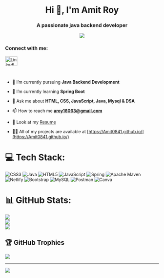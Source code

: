 <h1 align="center">Hi 👋, I'm Amit Roy</h1>
<h3 align="center">A passionate java backend developer</h3>
<div align="center">
  <img height="" src="https://media0.giphy.com/media/qgQUggAC3Pfv687qPC/200.webp?cid=ecf05e47l1ahxndseu2uvbiw4a2bq2thd6u59n814agkrlf3&rid=200.webp&ct=g"  />
   
</div>
<h3 align="left">Connect with me:</h3>
<p align="left">
<a href="https://linkedin.com/in/amit roy" target="blank"><img align="center" src="https://media4.giphy.com/media/HQTYdpx1yhxWpugAi2/giphy.gif?cid=ecf05e474d13a9du3fm663pgxm33lhj00243k21o9qync7ji&rid=giphy.gif&ct=s" alt="LinkedIn" height="30" width="40" /></a>
  </p>
  <br>
  <p>
     
- 🔭 I’m currently pursuing **Java Backend Development**
 
- 🌱 I’m currently learning **Spring Boot** 

- 💬 Ask me about **HTML, CSS, JavaScript, Java, Mysql  & DSA**

- 📫 How to reach me **aroy16063@gmail.com**

- 📃 Look at my [Resume](https://drive.google.com/file/d/1WcBFkGCgEt_frdzjlxroYvERnTUr7bVb/view?usp=sharing) 

- 👨‍💻 All of my projects are available at [https://Amit0841.github.io/](https://Amit0841.github.io/)
</p>

# 💻 Tech Stack:
![CSS3](https://img.shields.io/badge/css3-%231572B6.svg?style=for-the-badge&logo=css3&logoColor=white) ![Java](https://img.shields.io/badge/java-%23ED8B00.svg?style=for-the-badge&logo=java&logoColor=white) ![HTML5](https://img.shields.io/badge/html5-%23E34F26.svg?style=for-the-badge&logo=html5&logoColor=white) ![JavaScript](https://img.shields.io/badge/javascript-%23323330.svg?style=for-the-badge&logo=javascript&logoColor=%23F7DF1E)  ![Spring](https://img.shields.io/badge/spring-%236DB33F.svg?style=for-the-badge&logo=spring&logoColor=white) ![Apache Maven](https://img.shields.io/badge/Apache%20Maven-C71A36?style=for-the-badge&logo=Apache%20Maven&logoColor=white) ![Netlify](https://img.shields.io/badge/netlify-%23000000.svg?style=for-the-badge&logo=netlify&logoColor=#00C7B7) ![Bootstrap](https://img.shields.io/badge/bootstrap-%23563D7C.svg?style=for-the-badge&logo=bootstrap&logoColor=white) ![MySQL](https://img.shields.io/badge/mysql-%2300f.svg?style=for-the-badge&logo=mysql&logoColor=white) ![Postman](https://img.shields.io/badge/Postman-FF6C37?style=for-the-badge&logo=postman&logoColor=white)  ![Canva](https://img.shields.io/badge/Canva-%2300C4CC.svg?style=for-the-badge&logo=Canva&logoColor=white) 

# 📊 GitHub Stats:
![](https://github-readme-stats.vercel.app/api?username=Amit0841&theme=dark&hide_border=false&include_all_commits=false&count_private=false)<br/>
![](https://github-readme-streak-stats.herokuapp.com/?user=Amit0841&theme=dark&hide_border=false)<br/>
![](https://github-readme-stats.vercel.app/api/top-langs/?username=Amit0841&theme=dark&hide_border=false&include_all_commits=false&count_private=false&layout=compact)

## 🏆 GitHub Trophies
![](https://github-profile-trophy.vercel.app/?username=Amit0841&theme=radical&no-frame=false&no-bg=true&margin-w=4)

---
[![](https://visitcount.itsvg.in/api?id=Amit0841&icon=0&color=0)](https://visitcount.itsvg.in)

<!-- Proudly created with GPRM ( https://gprm.itsvg.in ) -->
